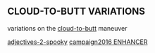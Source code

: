 CLOUD-TO-BUTT VARIATIONS
--------------------------

variations on the [cloud-to-butt](https://github.com/panicsteve/cloud-to-butt) maneuver

[adjectives-2-spooky](https://github.com/coleww/cloud-to-butts/tree/adj-2-spooky)
[campaign2016 ENHANCER](https://github.com/coleww/cloud-to-butts/tree/campaign2016)
